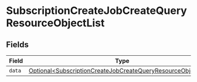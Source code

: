 # SubscriptionCreateJobCreateQueryResourceObjectList


## Fields

| Field                                                                                                                                          | Type                                                                                                                                           | Required                                                                                                                                       | Description                                                                                                                                    |
| ---------------------------------------------------------------------------------------------------------------------------------------------- | ---------------------------------------------------------------------------------------------------------------------------------------------- | ---------------------------------------------------------------------------------------------------------------------------------------------- | ---------------------------------------------------------------------------------------------------------------------------------------------- |
| `data`                                                                                                                                         | [Optional\<SubscriptionCreateJobCreateQueryResourceObjectData>](../../models/components/SubscriptionCreateJobCreateQueryResourceObjectData.md) | :heavy_minus_sign:                                                                                                                             | N/A                                                                                                                                            |